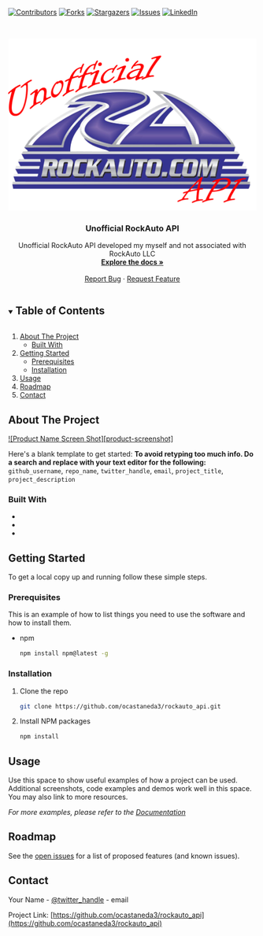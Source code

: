 <!--
*** Thanks for checking out the Best-README-Template. If you have a suggestion
*** that would make this better, please fork the repo and create a pull request
*** or simply open an issue with the tag "enhancement".
*** Thanks again! Now go create something AMAZING! :D
***
***
***
*** To avoid retyping too much info. Do a search and replace for the following:
*** github_username, repo_name, twitter_handle, email, project_title, project_description
-->



<!-- PROJECT SHIELDS -->
<!--
*** I'm using markdown "reference style" links for readability.
*** Reference links are enclosed in brackets [ ] instead of parentheses ( ).
*** See the bottom of this document for the declaration of the reference variables
*** for contributors-url, forks-url, etc. This is an optional, concise syntax you may use.
*** https://www.markdownguide.org/basic-syntax/#reference-style-links
-->
[![Contributors][contributors-shield]][contributors-url]
[![Forks][forks-shield]][forks-url]
[![Stargazers][stars-shield]][stars-url]
[![Issues][issues-shield]][issues-url]
[![LinkedIn][linkedin-shield]][linkedin-url]



<!-- PROJECT LOGO -->
<br />
<p align="center">
  <a href="https://github.com/ocastaneda3/rockauto_api">
    <img src="images/RockAutoAPI.png" alt="Logo" height="350">
  </a>

  <h3 align="center">Unofficial RockAuto API</h3>

  <p align="center">
    Unofficial RockAuto API developed my myself and not associated with RockAuto LLC 
    <br />
    <a href="https://github.com/ocastaneda3/rockauto_api"><strong>Explore the docs »</strong></a>
    <br />
    <br />
    <!-- <a href="https://github.com/ocastaneda3/rockauto_api">View Demo</a> -->
    <!-- · -->
    <a href="https://github.com/ocastaneda3/rockauto_api/issues">Report Bug</a>
    ·
    <a href="https://github.com/ocastaneda3/rockauto_api/issues">Request Feature</a>
  </p>
</p>



<!-- TABLE OF CONTENTS -->
<details open="open">
  <summary><h2 style="display: inline-block">Table of Contents</h2></summary>
  <ol>
    <li>
      <a href="#about-the-project">About The Project</a>
      <ul>
        <li><a href="#built-with">Built With</a></li>
      </ul>
    </li>
    <li>
      <a href="#getting-started">Getting Started</a>
      <ul>
        <li><a href="#prerequisites">Prerequisites</a></li>
        <li><a href="#installation">Installation</a></li>
      </ul>
    </li>
    <li><a href="#usage">Usage</a></li>
    <li><a href="#roadmap">Roadmap</a></li>
    <!-- <li><a href="#contributing">Contributing</a></li> -->
    <!-- <li><a href="#license">License</a></li> -->
    <li><a href="#contact">Contact</a></li>
    <!-- <li><a href="#acknowledgements">Acknowledgements</a></li> -->
  </ol>
</details>



<!-- ABOUT THE PROJECT -->
## About The Project

[![Product Name Screen Shot][product-screenshot]](https://example.com)

Here's a blank template to get started:
**To avoid retyping too much info. Do a search and replace with your text editor for the following:**
`github_username`, `repo_name`, `twitter_handle`, `email`, `project_title`, `project_description`


### Built With

* []()
* []()
* []()



<!-- GETTING STARTED -->
## Getting Started

To get a local copy up and running follow these simple steps.

### Prerequisites

This is an example of how to list things you need to use the software and how to install them.
* npm
  ```sh
  npm install npm@latest -g
  ```

### Installation

1. Clone the repo
   ```sh
   git clone https://github.com/ocastaneda3/rockauto_api.git
   ```
2. Install NPM packages
   ```sh
   npm install
   ```



<!-- USAGE EXAMPLES -->
## Usage

Use this space to show useful examples of how a project can be used. Additional screenshots, code examples and demos work well in this space. You may also link to more resources.

_For more examples, please refer to the [Documentation](https://example.com)_



<!-- ROADMAP -->
## Roadmap

See the [open issues](https://github.com/ocastaneda3/rockauto_api/issues) for a list of proposed features (and known issues).



<!-- CONTRIBUTING -->
<!-- ## Contributing -->

<!-- Contributions are what make the open source community such an amazing place to be learn, inspire, and create. Any contributions you make are **greatly appreciated**. -->

<!-- 1. Fork the Project -->
<!-- 2. Create your Feature Branch (`git checkout -b feature/AmazingFeature`) -->
<!-- 3. Commit your Changes (`git commit -m 'Add some AmazingFeature'`) -->
<!-- 4. Push to the Branch (`git push origin feature/AmazingFeature`) -->
<!-- 5. Open a Pull Request -->



<!-- LICENSE -->
<!-- ## License -->

<!-- Distributed under the MIT License. See `LICENSE` for more information. -->



<!-- CONTACT -->
## Contact

Your Name - [@twitter_handle](https://twitter.com/twitter_handle) - email

Project Link: [https://github.com/ocastaneda3/rockauto_api](https://github.com/ocastaneda3/rockauto_api)



<!-- ACKNOWLEDGEMENTS -->
<!-- ## Acknowledgements -->

<!-- * []() -->
<!-- * []() -->
<!-- * []() -->





<!-- MARKDOWN LINKS & IMAGES -->
<!-- https://www.markdownguide.org/basic-syntax/#reference-style-links -->
[contributors-shield]: https://img.shields.io/github/contributors/ocastaneda3/rockauto_api.svg?style=for-the-badge
[contributors-url]: https://github.com/ocastaneda3/rockauto_api/graphs/contributors
[forks-shield]: https://img.shields.io/github/forks/ocastaneda3/rockauto_api.svg?style=for-the-badge
[forks-url]: https://github.com/ocastaneda3/rockauto_api/network/members
[stars-shield]: https://img.shields.io/github/stars/ocastaneda3/rockauto_api.svg?style=for-the-badge
[stars-url]: https://github.com/ocastaneda3/rockauto_api/stargazers
[issues-shield]: https://img.shields.io/github/issues/ocastaneda3/rockauto_api.svg?style=for-the-badge
[issues-url]: https://github.com/ocastaneda3/rockauto_api/issues
[linkedin-shield]: https://img.shields.io/badge/-LinkedIn-black.svg?style=for-the-badge&logo=linkedin&colorB=555
[linkedin-url]: https://linkedin.com/in/ocastaneda3
